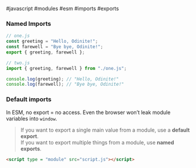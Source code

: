 #javascript #modules #esm #imports #exports
### Named Imports
```javascript
// one.js
const greeting = "Hello, Odinite!";
const farewell = "Bye bye, Odinite!";
export { greeting, farewell };
```
```javascript
// two.js
import { greeting, farewell } from "./one.js";

console.log(greeting); // "Hello, Odinite!"
console.log(farewell); // "Bye bye, Odinite!"
```

### Default imports

In ESM, no export = no access. Even the browser won’t leak module variables into `window`.

> If you want to export a single main value from a module, use a **default export**.  
> If you want to export multiple things from a module, use **named exports**.

```html
<script type = "module" src="script.js"></script>
```
